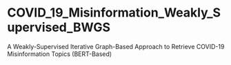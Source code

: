 # COVID_19_Misinformation_Weakly_Supervised_BWGS
A Weakly-Supervised Iterative Graph-Based Approach to Retrieve COVID-19 Misinformation Topics (BERT-Based)
